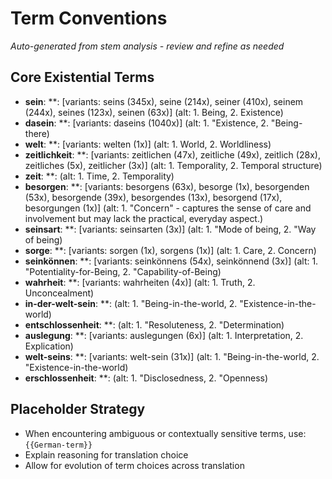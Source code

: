 # Term Conventions

*Auto-generated from stem analysis - review and refine as needed*

## Core Existential Terms
- **sein**: **: [variants: seins (345x), seine (214x), seiner (410x), seinem (244x), seines (123x), seinen (63x)] (alt: 1. Being, 2. Existence)
- **dasein**: **: [variants: daseins (1040x)] (alt: 1. "Existence, 2. "Being-there)
- **welt**: **: [variants: welten (1x)] (alt: 1. World, 2. Worldliness)
- **zeitlichkeit**: **: [variants: zeitlichen (47x), zeitliche (49x), zeitlich (28x), zeitliches (5x), zeitlicher (3x)] (alt: 1. Temporality, 2. Temporal structure)
- **zeit**: **: (alt: 1. Time, 2. Temporality)
- **besorgen**: **: [variants: besorgens (63x), besorge (1x), besorgenden (53x), besorgende (39x), besorgendes (13x), besorgend (17x), besorgungen (1x)] (alt: 1. "Concern" - captures the sense of care and involvement but may lack the practical, everyday aspect.)
- **seinsart**: **: [variants: seinsarten (3x)] (alt: 1. "Mode of being, 2. "Way of being)
- **sorge**: **: [variants: sorgen (1x), sorgens (1x)] (alt: 1. Care, 2. Concern)
- **seinkönnen**: **: [variants: seinkönnens (54x), seinkönnend (3x)] (alt: 1. "Potentiality-for-Being, 2. "Capability-of-Being)
- **wahrheit**: **: [variants: wahrheiten (4x)] (alt: 1. Truth, 2. Unconcealment)
- **in-der-welt-sein**: **: (alt: 1. "Being-in-the-world, 2. "Existence-in-the-world)
- **entschlossenheit**: **: (alt: 1. "Resoluteness, 2. "Determination)
- **auslegung**: **: [variants: auslegungen (6x)] (alt: 1. Interpretation, 2. Explication)
- **welt-seins**: **: [variants: welt-sein (31x)] (alt: 1. "Being-in-the-world, 2. "Existence-in-the-world)
- **erschlossenheit**: **: (alt: 1. "Disclosedness, 2. "Openness)

## Placeholder Strategy
- When encountering ambiguous or contextually sensitive terms, use: `{{German-term}}`
- Explain reasoning for translation choice
- Allow for evolution of term choices across translation
